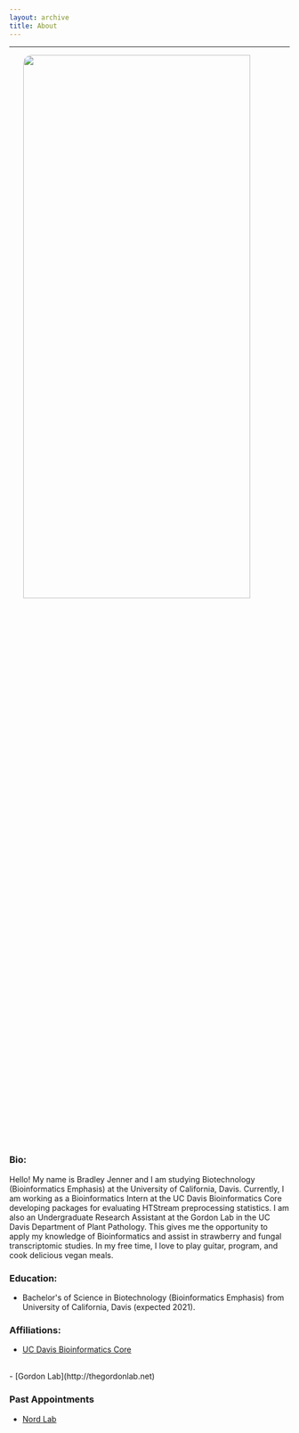 ```yaml
---
layout: archive
title: About
---
```

---

<img src="about.jpg?raw=true" style="width: 90%; height: 50%; margin-left: 5%; border-radius: 15px;"/>

### Bio:
Hello! My name is Bradley Jenner and I am studying Biotechnology (Bioinformatics Emphasis) at the University of California, Davis. Currently, I am working as a Bioinformatics Intern at the UC Davis Bioinformatics Core developing packages for evaluating HTStream preprocessing statistics. I am also an Undergraduate Research Assistant at the Gordon Lab in the UC Davis Department of Plant Pathology. This gives me the opportunity to apply my knowledge of Bioinformatics and assist in strawberry and fungal transcriptomic studies. In my free time, I love to play guitar, program, and cook delicious vegan meals.

### Education:
- Bachelor's of Science in Biotechnology (Bioinformatics Emphasis) from University of California, Davis (expected 2021).

 
### Affiliations:
- [UC Davis Bioinformatics Core](https://bioinformatics.ucdavis.edu)
<br>
- [Gordon Lab](http://thegordonlab.net)
<br>

### Past Appointments
- [Nord Lab](https://nordlab.faculty.ucdavis.edu)


